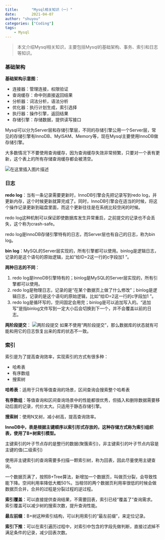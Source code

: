 ```yaml
---
title:      "Mysql相关知识（一）"
date:       2021-04-07
author: "shuyou"
categories: ["Coding"]
tags:
    - Mysql
---
```


>本文介绍Mysql相关知识，主要包括Mysql的基础架构、事务、索引和日志等知识。

### 基础架构
**基础架构示意图**：

 - 连接器：管理连接，权限验证
 - 查询缓存：命中则直接返回结果
 - 分析器：词法分析，语法分析
 - 优化器：执行计划生成，索引选择
 - 执行器：操作引擎，返回结果
 - 存储引擎：存储数据，提供读写接口

Mysql可以分为Server层和存储引擎层，不同的存储引擎公用一个Server层，常见的存储引擎有InnoDB、MyISAM、Memory等，现在Mysql主要使用InnoDB做存储引擎。

大多数情况下不要使用查询缓存，因为查询缓存失效非常频繁，只要对一个表有更新，这个表上的所有存储查询缓存都会被清空。

![在这里插入图片描述](https://img-blog.csdnimg.cn/20210407093017389.png?x-oss-process=image/watermark,type_ZmFuZ3poZW5naGVpdGk,shadow_10,text_aHR0cHM6Ly9ibG9nLmNzZG4ubmV0L0NhcnJvdFpzeQ==,size_16,color_FFFFFF,t_70)
### 日志
**redo log**：当有一条记录需要更新时，InnoDB引擎会先把记录写到redo log，并更新内存，这个时候更新就算完成了。同时，InnoDB引擎会在适当的时候，将这个操作记录更新到磁盘里面，而这个更新往往是在系统比较空闲的时候。

redo log这种机制可以保证即使数据库发生异常重启，之前提交的记录也不会丢失，这个称为crash-safe。

redo log是InnoDB存储引擎特有的日志，而Server层也有自己的日志，称为bin log。

**bin log**：MySQL的Server层实现的，所有引擎都可以使用。binlog是逻辑日志，记录的是这个语句的原始逻辑，比如“给ID=2这一行的c字段加1 ”。

**两种日志的不同**：

 1. redo log是InnoDB引擎特有的；binlog是MySQL的Server层实现的，所有引擎都可以使用。
 2. redo log是物理日志，记录的是“在某个数据页上做了什么修改”；binlog是逻辑日志，记录的是这个语句的原始逻辑，比如“给ID=2这一行的c字段加1 ”。
 3. redo log是循环写的，空间固定会用完；binlog是可以追加写入的。“追加写”是指binlog文件写到一定大小后会切换到下一个，并不会覆盖以前的日志。

**两阶段提交**：
![两阶段提交](https://img-blog.csdnimg.cn/20210407161757189.png?x-oss-process=image,type_ZmFuZ3poZW5naGVpdGk,shadow_10,text_aHR0cHM6Ly9ibG9nLmNzZG4ubmV0L0NhcnJvdFpzeQ==,size_16,color_FFFFFF,t_70)
如果不使用“两阶段提交”，那么数据库的状态就有可能和用它的日志恢复出来的库的状态不一致。

### 索引
索引是为了提高查询效率，实现索引的方式有很多种：

 - 哈希表
 - 有序数组
 - 搜索树

**哈希表**：适用于只有等值查询的场景，区间查询会搜索整个哈希表

**有序数组**：等值查询和区间查询场景中的性能都很优秀，但插入和删除数据需要移动后面的记录，代价太大。只适用于静态存储引擎。

**搜索树**：使用N叉树，减小树高，提高查询效率。

**InnoDB中，表是根据主键顺序以索引形式存放的，这种存储方式称为索引组织表，使用了B+树索引模型。**

主键索引的叶子节点存的是整行的数据(聚簇索引)，非主键索引的叶子节点内容是主键的值(二级索引)

使用非主键索引的查询需要多扫描一颗索引树，称为回表，因此尽量使用主键查询。

一个数据页满了，按照B+Tree算法，新增加一个数据页，叫做页分裂，会导致性能下降。空间利用率降低大概50%。当相邻的两个数据页利用率很低的时候会做数据页合并，合并的过程是分裂过程的逆过程。

**索引覆盖**：可以直接提供查询结果，不需要回表，索引已经“覆盖了”查询需求。
索引覆盖可以减少树的搜索次数，提升查询性能。

**最左前缀**：B+树这种索引结构，可以利用索引的“最左前缀”，来定位记录。

**索引下推**：可以在索引遍历过程中，对索引中包含的字段先做判断，直接过滤掉不满足条件的记录，减少回表次数。


